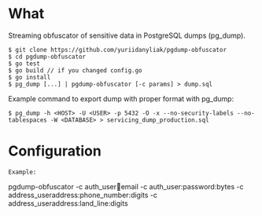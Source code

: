 What
====

Streaming obfuscator of sensitive data in PostgreSQL dumps (pg_dump).

    $ git clone https://github.com/yuriidanyliak/pgdump-obfuscator
    $ cd pgdump-obfuscator
    $ go test
    $ go build // if you changed config.go
    $ go install
    $ pg_dump [...] | pgdump-obfuscator [-c params] > dump.sql
    
Example command to export dump with proper format with pg_dump:

    $ pg_dump -h <HOST> -U <USER> -p 5432 -O -x --no-security-labels --no-tablespaces -W <DATABASE> > servicing_dump_production.sql


Configuration
====

```
Example:

```
pgdump-obfuscator -c auth_user:email:email -c auth_user:password:bytes -c address_useraddress:phone_number:digits -c address_useraddress:land_line:digits
```
